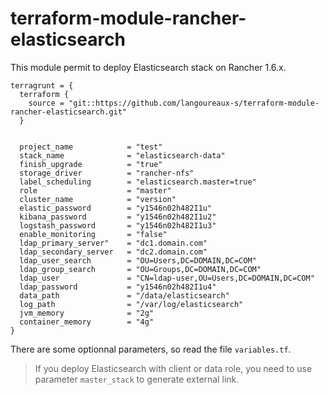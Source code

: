 # terraform-module-rancher-elasticsearch

This module permit to deploy Elasticsearch stack on Rancher 1.6.x.

```
terragrunt = {
  terraform {
    source = "git::https://github.com/langoureaux-s/terraform-module-rancher-elasticsearch.git"
  }
  
  
  project_name            = "test"
  stack_name              = "elasticsearch-data"
  finish_upgrade          = "true"
  storage_driver          = "rancher-nfs"
  label_scheduling        = "elasticsearch.master=true"
  role                    = "master"
  cluster_name            = "version"
  elastic_password        = "y1546n02h482I1u"
  kibana_password         = "y1546n02h482I1u2"
  logstash_password       = "y1546n02h482I1u3"
  enable_monitoring       = "false"
  ldap_primary_server"    = "dc1.domain.com"
  ldap_secondary_server   = "dc2.domain.com"
  ldap_user_search        = "OU=Users,DC=DOMAIN,DC=COM"
  ldap_group_search       = "OU=Groups,DC=DOMAIN,DC=COM"
  ldap_user               = "CN=ldap-user,OU=Users,DC=DOMAIN,DC=COM"
  ldap_password           = "y1546n02h482I1u4"
  data_path               = "/data/elasticsearch"
  log_path                = "/var/log/elasticsearch"
  jvm_memory              = "2g"
  container_memory        = "4g"
}
```

There are some optionnal parameters, so read the file `variables.tf`.

> If you deploy Elasticsearch with client or data role, you need to use parameter `master_stack` to generate external link.